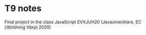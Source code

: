 # T9 notes  

Final project in the class JavaScript EVXJUH20 (Javautvecklare, EC Utbildning Växjö 2020)